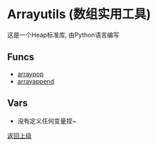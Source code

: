# Arrayutils (数组实用工具)

这是一个Heap标准库, 由Python语言编写

## Funcs
- [arraypop](func/arraypop.md)
- [arrayappend](func/arrayappend.md)

## Vars
- 没有定义任何变量捏~

[返回上级](../index.md)
